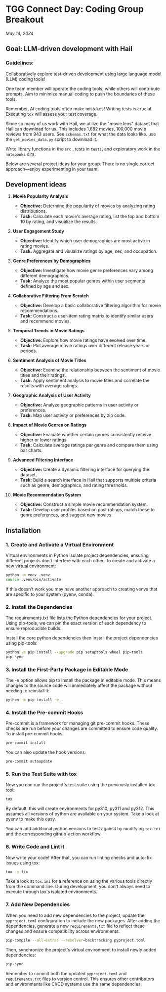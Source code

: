 # TGG Connect Day: Coding Group Breakout

_May 14, 2024_

## Goal: LLM-driven development with Hail

### Guidelines:

Collaboratively explore test-driven development using large language model (LLM) coding tools!

One team member will operate the coding tools, while others will contribute prompts. Aim to minimize manual coding to push the boundaries of these tools.

Remember, AI coding tools often make mistakes! Writing tests is crucial. Executing `tox` will assess your test coverage.

Since so many of us work with Hail, we utilize the "movie lens" dataset that Hail can download for us. This includes 1,682 movies, 100,000 movie reviews from 943 users. See `schemas.txt` for what the data looks like. use the `get_movies_data.py` script to download it.

Write library functions in the `src` , tests in `tests`, and exploratory work in the `notebooks` dirs.

Below are several project ideas for your group. There is no single correct approach—enjoy experimenting in your team.

## Development ideas

1. **Movie Popularity Analysis**

   - **Objective:** Determine the popularity of movies by analyzing rating distributions.
   - **Task:** Calculate each movie's average rating, list the top and bottom 10 by rating, and visualize the results.

2. **User Engagement Study**

   - **Objective:** Identify which user demographics are most active in rating movies.
   - **Task:** Aggregate and visualize ratings by age, sex, and occupation.

3. **Genre Preferences by Demographics**

   - **Objective:** Investigate how movie genre preferences vary among different demographics.
   - **Task:** Analyze the most popular genres within user segments defined by age and sex.

4. **Collaborative Filtering From Scratch**

   - **Objective:** Develop a basic collaborative filtering algorithm for movie recommendations.
   - **Task:** Construct a user-item rating matrix to identify similar users and recommend movies.

5. **Temporal Trends in Movie Ratings**

   - **Objective:** Explore how movie ratings have evolved over time.
   - **Task:** Plot average movie ratings over different release years or periods.

6. **Sentiment Analysis of Movie Titles**

   - **Objective:** Examine the relationship between the sentiment of movie titles and their ratings.
   - **Task:** Apply sentiment analysis to movie titles and correlate the results with average ratings.

7. **Geographic Analysis of User Activity**

   - **Objective:** Analyze geographic patterns in user activity or preferences.
   - **Task:** Map user activity or preferences by zip code.

8. **Impact of Movie Genres on Ratings**

   - **Objective:** Evaluate whether certain genres consistently receive higher or lower ratings.
   - **Task:** Calculate average ratings per genre and compare them using bar charts.

9. **Advanced Filtering Interface**

   - **Objective:** Create a dynamic filtering interface for querying the dataset.
   - **Task:** Build a search interface in Hail that supports multiple criteria such as genre, demographics, and rating thresholds.

10. **Movie Recommendation System**
    - **Objective:** Construct a simple movie recommendation system.
    - **Task:** Develop user profiles based on past ratings, match these to genre preferences, and suggest new movies.

## Installation

### 1. Create and Activate a Virtual Environment

Virtual environments in Python isolate project dependencies, ensuring different
projects don't interfere with each other. To create and activate a new virtual
environment:

```bash
python -m venv .venv
source .venv/bin/activate
```

If this doesn't work you may have another approach to creating venvs that are specific to your system (pyenv, conda).

### 2. Install the Dependencies

The requirements.txt file lists the Python dependencies for your project. Using
pip-tools, we can pin the exact version of each dependency to ensure
reproducible builds.

Install the core python dependencies then install the project dependencies using
pip-tools:

```bash
python -m pip install --upgrade pip setuptools wheel pip-tools
pip-sync
```

### 3. Install the First-Party Package in Editable Mode

The -e option allows pip to install the package in editable mode. This means
changes to the source code will immediately affect the package without needing
to reinstall it:

```bash
python -m pip install -e .
```

### 4. Install the Pre-commit Hooks

Pre-commit is a framework for managing git pre-commit hooks. These checks are
run before your changes are committed to ensure code quality. To install
pre-commit hooks:

```bash
pre-commit install
```

You can also update the hook versions:

```bash
pre-commit autoupdate
```

### 5. Run the Test Suite with tox

Now you can run the project's test suite using the previously installed tox
tool:

```bash
tox
```

By default, this will create environments for py310, py311 and py312. This
assumes all versions of python are available on your system. Take a look at
pyenv to make this easy.

You can add additional python versions to test against by modifying `tox.ini`
and the corresponding github-action workflow.

### 6. Write Code and Lint it

Now write your code! After that, you can run linting checks and auto-fix issues
using tox:

```bash
tox -e fix
```

Take a look at `tox.ini` for a reference on using the various tools directly
from the command line. During development, you don't always need to execute
through tox's isolated environments.

### 7. Add New Dependencies

When you need to add new dependencies to the project, update the `pyproject.toml` configuration to include the new packages. After adding the dependencies, generate a new `requirements.txt` file to reflect these changes and ensure compatibility across environments:

```bash
pip-compile --all-extras --resolver=backtracking pyproject.toml
```

Then, synchronize the project's virtual environment to install newly added dependencies:

```bash
pip-sync
```

Remember to commit both the updated `pyproject.toml` and `requirements.txt` files to version control. This ensures other contributors and environments like CI/CD systems use the same dependencies.
